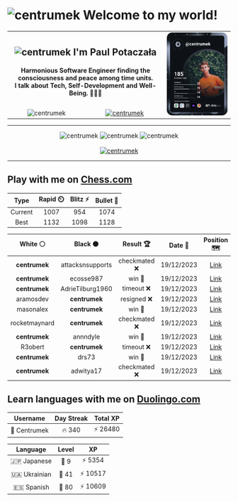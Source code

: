 <h1>
  <img
    src="https://emojis.slackmojis.com/emojis/images/1531849430/4246/blob-sunglasses.gif"
    width="30"
    alt="centrumek"
  />
  Welcome to my world!
</h1>

<table>
  <tbody>
    <tr>
      <td align="center" width="70%" colspan="2">
        <h2>
          <img
            src="https://raw.githubusercontent.com/MartinHeinz/MartinHeinz/master/wave.gif"
            width="30px"
            alt="centrumek"
          />
          I'm Paul Potaczała
        </h2>
        <h4>
          Harmonious Software Engineer finding the consciousness and peace among time units.
          <br/>
          I talk about Tech, Self-Development and Well-Being. 🌿🧘🚀
        </h4>
      </td>
      <td width="30%" rowspan="2">
        <a href="https://app.daily.dev/centrumek">
          <img
            src="./devcard.svg"
            alt="centrumek"
          />
        </a>
      </td>
    </tr>
    <tr align="center">
      <td>
        <img
          src="https://komarev.com/ghpvc/?username=centrumek&label=visitors&color=0e75b6&style=flat"
          alt="centrumek"
        >
      </td>
      <td>
        <a href="https://stackoverflow.com/users/14496012/centrumek">
          <img
            src="https://stackoverflow.com/users/flair/14496012.png?theme=dark"
            alt="centrumek"
          >
        </a>
      </td>
    </tr>
  </tbody>
</table>

---
<div align="center">
  <img 
    src="https://github-readme-stats.vercel.app/api?username=centrumek&show_icons=true&count_private=true&theme=dark&hide_border=true&hide=issues,contribs&bg_color=00000000"
    alt="centrumek"
  />
  <img
    src="https://github-readme-stats.vercel.app/api/top-langs/?username=centrumek&layout=compact&hide_border=true&theme=dark&bg_color=00000000&langs_count=6&exclude_repo=air-statistic-app"
    alt="centrumek"
  />
  <img 
    src="https://github-readme-streak-stats.herokuapp.com?user=centrumek&theme=dark&hide_border=true&background=FFFFFF00"
    alt="centrumek"
  />
  <br/>
  <br/>
  <a href="https://www.buymeacoffee.com/centrumek">
    <img
      src="https://cdn.buymeacoffee.com/buttons/v2/default-orange.png"
      height="50"
      width="210"
      alt="centrumek"
    />
  </a>
</div>

---

## Play with me on [Chess.com](https://www.chess.com/member/centrumek)

<div align="center">
<!--START_SECTION:chessStats-->
<!-- Automatically generated with https://github.com/Balastrong/chess-stats-action -->

| Type | Rapid ⏲️ | Blitz ⚡ | Bullet 🔫 |
|:---:|:---:|:---:|:---:|
| Current | 1007 | 954 | 1074 |
| Best | 1132 | 1098 | 1128 |

| White ⚪ | Black ⚫ | Result 🏆 | Date 📅 | Position 🗺️ | Type 🕕 |
|:---:|:---:|:---:|:---:|:---:|:---:|
| **centrumek** | attacksnsupports | checkmated ❌ | 19/12/2023 | <a href="http://www.ee.unb.ca/cgi-bin/tervo/fen.pl?select=6r1/ppp5/8/1PP4p/7r/8/8/4k2K w - -">Link</a> | Blitz |
| **centrumek** | ecosse987 | win 🥇 | 19/12/2023 | <a href="http://www.ee.unb.ca/cgi-bin/tervo/fen.pl?select=r4rk1/p1p3Qp/2pb2p1/3p1q2/1P6/P3P2P/1BP2P2/R3K2R b KQ -">Link</a> | Blitz |
| **centrumek** | AdrieTilburg1960 | timeout ❌ | 19/12/2023 | <a href="http://www.ee.unb.ca/cgi-bin/tervo/fen.pl?select=8/1k1K4/2p5/2P5/8/8/8/2q5 w - -">Link</a> | Blitz |
| aramosdev | **centrumek** | resigned ❌ | 19/12/2023 | <a href="http://www.ee.unb.ca/cgi-bin/tervo/fen.pl?select=8/8/1P6/5k2/2R5/1Pp4P/2P3P1/6K1 b - -">Link</a> | Blitz |
| masonalex | **centrumek** | win 🥇 | 19/12/2023 | <a href="http://www.ee.unb.ca/cgi-bin/tervo/fen.pl?select=8/4r3/2R1P3/3k4/8/4K3/8/8 w - -">Link</a> | Blitz |
| rocketmaynard | **centrumek** | checkmated ❌ | 19/12/2023 | <a href="http://www.ee.unb.ca/cgi-bin/tervo/fen.pl?select=3Q1k2/4R3/8/p1p2p1p/2P4P/3b2P1/Pr1N2P1/4R1K1 b - -">Link</a> | Blitz |
| **centrumek** | annndyle | win 🥇 | 19/12/2023 | <a href="http://www.ee.unb.ca/cgi-bin/tervo/fen.pl?select=8/3k4/3pr2P/p1p2Q2/2P2PK1/1P4P1/P6q/4R3 b - -">Link</a> | Blitz |
| R3obert | **centrumek** | timeout ❌ | 19/12/2023 | <a href="http://www.ee.unb.ca/cgi-bin/tervo/fen.pl?select=8/1p1k4/7R/3P4/2P5/1K6/8/8 b - -">Link</a> | Blitz |
| **centrumek** | drs73 | win 🥇 | 19/12/2023 | <a href="http://www.ee.unb.ca/cgi-bin/tervo/fen.pl?select=8/7B/8/1pB1k1b1/1Pb1p3/4P2p/8/6K1 b - -">Link</a> | Blitz |
| **centrumek** | adwitya17 | checkmated ❌ | 19/12/2023 | <a href="http://www.ee.unb.ca/cgi-bin/tervo/fen.pl?select=2k5/pppn2bp/8/8/3P2p1/1P4P1/PBP2rqP/R3Q1K1 w - -">Link</a> | Blitz |

<!--END_SECTION:chessStats-->
</div>

## Learn languages with me on [Duolingo.com](https://www.duolingo.com/profile/Centrumek)

<div align="center">
<!--START_SECTION:duolingoStats-->
<!-- Automatically generated with https://github.com/centrumek/duolingo-readme-stats-->

| Username | Day Streak | Total XP |
|:---:|:---:|:---:|
| 👤 Centrumek | 🔥 340 | ⚡ 26480 |

| Language | Level | XP |
|:---:|:---:|:---:|
| 🇯🇵 Japanese | 👑 9 | ⚡ 5354 |
| 🇺🇦 Ukrainian | 👑 41 | ⚡ 10517 |
| 🇪🇸 Spanish | 👑 80 | ⚡ 10609 |

<!--END_SECTION:duolingoStats-->
</div>
<!--
**centrumek/centrumek** is a ✨ _special_ ✨ repository because its `README.md` (this file) appears on your GitHub profile.

Here are some ideas to get you started:

- 🔭 I’m currently working on ...
- 🌱 I’m currently learning ...
- 👯 I’m looking to collaborate on ...
- 🤔 I’m looking for help with ...
- 💬 Ask me about ...
- 📫 How to reach me: ...
- 😄 Pronouns: ...
- ⚡ Fun fact: ...
-->
